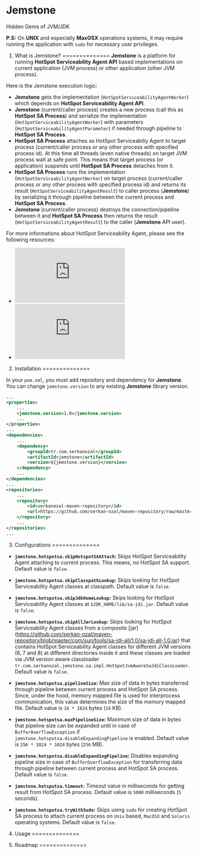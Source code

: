 # Jemstone
Hidden Gems of JVM/JDK

**P.S:** On **UNIX** and especially **MaxOSX** operations systems, it may require running the application with `sudo` for necessary user privileges. 

1. What is Jemstone?
==============
**Jemstone** is a platform for running **HotSpot Serviceability Agent API** based implementations on current application (JVM process) or other application (other JVM process). 

Here is the Jemstone execution logic:
* **Jemstone** gets the implementation (`HotSpotServiceabilityAgentWorker`) which depends on **HotSpot Serviceability Agent API**.
* **Jemstone** (current/caller process) creates a new process (call this as **HotSpot SA Process**) and serialize the implementation (`HotSpotServiceabilityAgentWorker`) with parameters (`HotSpotServiceabilityAgentParameter`) if needed through pipeline to **HotSpot SA Process**.
* **HotSpot SA Process** attaches as HotSpot Serviceabiliy Agent to target process (current/caller process or any other process with specified process id). At this time all threads (even native threads) on target JVM process wait at safe point. This means that target process (or application) suspends until **HotSpot SA Process** detaches from it.
* **HotSpot SA Process** runs the implementation (`HotSpotServiceabilityAgentWorker`) on target process (current/caller process or any other process with specified process id) and returns its result (`HotSpotServiceabilityAgentResult`) to caller process (**Jemstone**) by serializing it through pipeline between the current process and **HotSpot SA Process**.
* **Jemstone** (current/caller process) destroys the connection/pipeline between it and  **HotSpot SA Process** then returns the result (`HotSpotServiceabilityAgentResult`) to the caller (**Jemstone** API user).

For more informations about HotSpot Serviceability Agent, please see the following resources:
* ![The HotSpot™ Serviceability Agent: An out-of-process high level debugger for a Java™ virtual machine](https://www.usenix.org/legacy/publications/library/proceedings/jvm01/full_papers/russell/russell_html/index.html)
* ![Serviceability in HotSpot](http://openjdk.java.net/groups/hotspot/docs/Serviceability.html)



2. Installation
==============

In your `pom.xml`, you must add repository and dependency for **Jemstone**. 
You can change `jemstone.version` to any existing **Jemstone** library version.

``` xml
...
<properties>
    ...
    <jemstone.version>1.0</jemstone.version>
    ...
</properties>
...
<dependencies>
    ...
	<dependency>
		<groupId>tr.com.serkanozal</groupId>
		<artifactId>jemstone</artifactId>
		<version>${jemstone.version}</version>
	</dependency>
	...
</dependencies>
...
<repositories>
	...
	<repository>
		<id>serkanozal-maven-repository</id>
		<url>https://github.com/serkan-ozal/maven-repository/raw/master/</url>
	</repository>
	...
</repositories>
...
```

3. Configurations
==============

* **`jemstone.hotspotsa.skipHotspotSAAttach`:** Skips HotSpot Serviceability Agent attaching to current process. This means, no HotSpot SA support. Default value is `false`.

* **`jemstone.hotspotsa.skipClasspathLookup`:** Skips looking for HotSpot Serviceability Agent classes at classpath. Default value is `false`.

* **`jemstone.hotspotsa.skipJdkHomeLookup`:** Skips looking for HotSpot Serviceability Agent classes at `$JDK_HOME/lib/sa-jdi.jar`. Default value is `false`.

* **`jemstone.hotspotsa.skipAllJarLookup`:** Skips looking for HotSpot Serviceability Agent classes from a composite [jar] (https://github.com/serkan-ozal/maven-repository/blob/master/com/sun/tools/sa-jdi-all/1.0/sa-jdi-all-1.0.jar) that contains HotSpot Serviceability Agent classes for different JVM versions (6, 7 and 8) at different directories inside it and these classes are loaded via JVM version aware classloader `tr.com.serkanozal.jemstone.sa.impl.HotSpotJvmAwareSaJdiClassLoader`. Default value is `false`.

* **`jemstone.hotspotsa.pipelineSize`:** Max size of data in bytes transferred through pipeline between current process and HotSpot SA process. Since, under the hood, memory mapped file is used for interprocess communication, this value determines the size of the memory mapped file. Default value is `16 * 1024` bytes (`16` KB).

* **`jemstone.hotspotsa.maxPipelineSize`:** Maximum size of data in bytes that pipeline size can be expanded until in case of `BufferOverflowException` if `jemstone.hotspotsa.disableExpandingPipeline` is enabled. Default value is `256 * 1024 * 1024` bytes (`256` MB).

* **`jemstone.hotspotsa.disableExpandingPipeline`:** Disables expanding pipeline size in case of `BufferOverflowException` for transferring data through pipeline between current process and HotSpot SA process. Default value is `false`.

* **`jemstone.hotspotsa.timeout`:** Timeout value in milliseconds for getting result from HotSpot SA process. Default value is `5000` milliseconds (`5` seconds).

* **`jemstone.hotspotsa.tryWithSudo`:** Skips using `sudo` for creating HotSpot SA process to attach current process on `Unix` based, `MacOSX` and `Solaris` operating systems. Default value is `false`.


4. Usage
==============



5. Roadmap
==============

